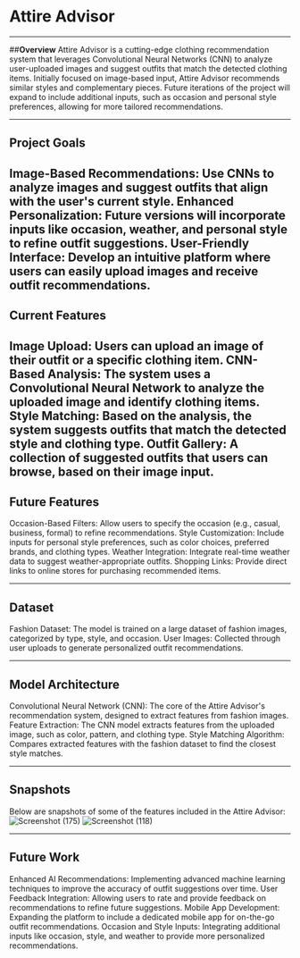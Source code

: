 # **Attire Advisor**
---
##**Overview**
Attire Advisor is a cutting-edge clothing recommendation system that leverages Convolutional Neural Networks (CNN) to analyze user-uploaded images and suggest outfits that match the detected clothing items. Initially focused on image-based input, Attire Advisor recommends similar styles and complementary pieces. Future iterations of the project will expand to include additional inputs, such as occasion and personal style preferences, allowing for more tailored recommendations.

---

## **Project Goals**
Image-Based Recommendations: Use CNNs to analyze images and suggest outfits that align with the user's current style.
Enhanced Personalization: Future versions will incorporate inputs like occasion, weather, and personal style to refine outfit suggestions.
User-Friendly Interface: Develop an intuitive platform where users can easily upload images and receive outfit recommendations.
---
## **Current Features**
Image Upload: Users can upload an image of their outfit or a specific clothing item.
CNN-Based Analysis: The system uses a Convolutional Neural Network to analyze the uploaded image and identify clothing items.
Style Matching: Based on the analysis, the system suggests outfits that match the detected style and clothing type.
Outfit Gallery: A collection of suggested outfits that users can browse, based on their image input.
---
## **Future Features**
Occasion-Based Filters: Allow users to specify the occasion (e.g., casual, business, formal) to refine recommendations.
Style Customization: Include inputs for personal style preferences, such as color choices, preferred brands, and clothing types.
Weather Integration: Integrate real-time weather data to suggest weather-appropriate outfits.
Shopping Links: Provide direct links to online stores for purchasing recommended items.

---
## **Dataset**
Fashion Dataset: The model is trained on a large dataset of fashion images, categorized by type, style, and occasion.
User Images: Collected through user uploads to generate personalized outfit recommendations.


---
## **Model Architecture**
Convolutional Neural Network (CNN): The core of the Attire Advisor's recommendation system, designed to extract features from fashion images.
Feature Extraction: The CNN model extracts features from the uploaded image, such as color, pattern, and clothing type.
Style Matching Algorithm: Compares extracted features with the fashion dataset to find the closest style matches.

---

## **Snapshots**
Below are snapshots of some of the features included in the Attire Advisor:
![Screenshot (175)](https://github.com/user-attachments/assets/f353bb6e-9578-4315-a5bb-f48465256548)
![Screenshot (118)](https://github.com/user-attachments/assets/a6305b2d-1807-4997-a575-51942e2b962d)

---

## **Future Work**
Enhanced AI Recommendations: Implementing advanced machine learning techniques to improve the accuracy of outfit suggestions over time.
User Feedback Integration: Allowing users to rate and provide feedback on recommendations to refine future suggestions.
Mobile App Development: Expanding the platform to include a dedicated mobile app for on-the-go outfit recommendations.
Occasion and Style Inputs: Integrating additional inputs like occasion, style, and weather to provide more personalized recommendations.
